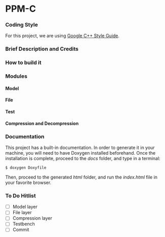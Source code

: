 # PPM-C

### Coding Style
For this project, we are using [Google C++ Style Guide](https://google.github.io/styleguide/cppguide.html).


### Brief Description and Credits


### How to build it


### Modules

#### Model

#### File

#### Test

#### Compression and Decompression


### Documentation
This project has a built-in documentation. In order to generate it in your machine, you will need to have Doxygen installed beforehand. Once the installation is complete, proceed to the *docs* folder, and type in a terminal:

``` shell
$ doxygen Doxyfile
```

Then, proceed to the generated *html* folder, and run the *index.html* file in your favorite browser.

### To Do Hitlist

- [ ] Model layer
- [ ] File layer
- [ ] Compression layer
- [ ] Testbench
- [ ] Commit
